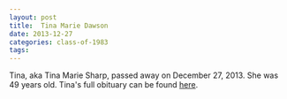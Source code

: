 ```yaml
---
layout: post
title:  Tina Marie Dawson
date: 2013-12-27
categories: class-of-1983
tags: 
---
```


Tina, aka Tina Marie Sharp, passed away on December 27, 2013.  She was 49 years old.  Tina's full obituary can be found [here](http://tinyurl.com/pkn9l2y).


